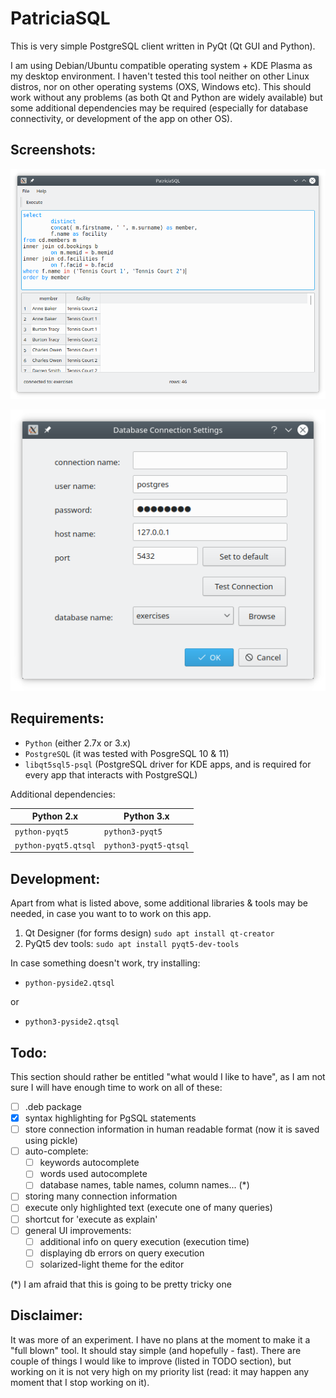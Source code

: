 PatriciaSQL
=============

This is very simple PostgreSQL client written in PyQt (Qt GUI and Python). 

I am using Debian/Ubuntu compatible operating system + KDE Plasma as my desktop environment. I haven't tested this tool neither on other Linux distros, nor on other operating systems (OXS, Windows etc). This should work without any problems (as both Qt and Python are widely available) but some additional dependencies may be required (especially for database connectivity, or development of the app on other OS).


Screenshots:
------------

![PatriciaSQL Main Window](PatriciaSQL-main.png)

![PatriciaSQL - connection settings](PatriciaSQL-connection_settings.png)


Requirements:
---------------

- `Python` (either 2.7x or 3.x)
- `PostgreSQL` (it was tested with PosgreSQL 10 & 11)
- `libqt5sql5-psql`  (PostgreSQL driver for KDE apps, and is required for every app that interacts with PostgreSQL)

Additional dependencies:

|Python 2.x | Python 3.x |
|-----------|------------|
| `python-pyqt5` | `python3-pyqt5` |
| `python-pyqt5.qtsql` | `python3-pyqt5-qtsql` |

Development:
--------------

Apart from what is listed above, some additional libraries & tools may be needed, in case you want to to work on this app.

1. Qt Designer (for forms design) `sudo apt install qt-creator`
2. PyQt5 dev tools: `sudo apt install pyqt5-dev-tools`

In case something doesn't work, try installing:
  * `python-pyside2.qtsql`
  
  or
  
  * `python3-pyside2.qtsql`

Todo:
------
This section should rather be entitled "what would I like to have", as I am not sure I will have enough time to work on all of these:

 - [ ] .deb package
 - [x] syntax highlighting for PgSQL statements
 - [ ] store connection information in human readable format (now it is saved using pickle)
 - [ ] auto-complete:
    - [ ] keywords autocomplete
    - [ ] words used autocomplete
    - [ ] database names, table names, column names... (*)
 - [ ] storing many connection information
 - [ ] execute only highlighted text (execute one of many queries)
 - [ ] shortcut for 'execute as explain'
 - [ ] general UI improvements:
   - [ ] additional info on query execution (execution time)
   - [ ] displaying db errors on query execution
   - [ ] solarized-light theme for the editor
   
(*) I am afraid that this is going to be pretty tricky one

Disclaimer:
--------------
It was more of an experiment. I have no plans at the moment to make it a "full blown" tool. It should stay simple (and hopefully - fast). There are couple of things I would like to improve (listed in TODO section), but working on it is not very high on my priority list (read: it may happen any moment that I stop working on it).

